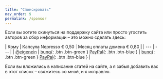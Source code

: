 ```yaml
---
title: "Спонсировать"
nav_order: 9
permalink: /sponsor
---
```


Если вы хотите скинуться на поддержку сайта или просто угостить авторов за сбор информации – это можно сделать здесь:

| Кому | Капсула Nepresso € 0,50 | Месяц оплаты домена € 0,80 |
| --- | --- |
| [@eigenein](https://t.me/eigenein) | <span class="fs-5">[bunq](https://bunq.me/eigenein/0.50){: .btn .btn-green }</span> <span class="fs-5">[PayPal](https://paypal.me/eigenein/0.50){: .btn .btn-blue }</span> | <span class="fs-5">[bunq](https://bunq.me/eigenein/0.80){: .btn .btn-green }</span> <span class="fs-5">[PayPal](https://paypal.me/eigenein/0.80){: .btn .btn-blue }</span> |

Если вы вложились в написание статей на сайте, а я забыл добавить вас в этот список – свяжитесь со мной, и я исправлю.

